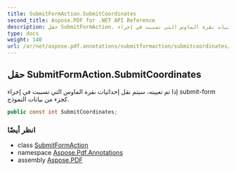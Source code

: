 ```yaml
---
title: SubmitFormAction.SubmitCoordinates
second_title: Aspose.PDF for .NET API Reference
description: حقل SubmitFormAction. إذا تم تعيينه، سيتم نقل إحداثيات نقرة الماوس التي تسببت في إجراء submitform كجزء من بيانات النموذج
type: docs
weight: 140
url: /ar/net/aspose.pdf.annotations/submitformaction/submitcoordinates/
---
```

## حقل SubmitFormAction.SubmitCoordinates

إذا تم تعيينه، سيتم نقل إحداثيات نقرة الماوس التي تسببت في إجراء submit-form كجزء من بيانات النموذج.

```csharp
public const int SubmitCoordinates;
```

### انظر أيضًا

* class [SubmitFormAction](../)
* namespace [Aspose.Pdf.Annotations](../../../aspose.pdf.annotations/)
* assembly [Aspose.PDF](../../../)